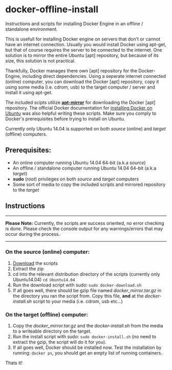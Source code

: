 # docker-offline-install
Instructions and scripts for installing Docker Engine in an offline / standalone environment.

This is usefull for installing Docker engine on servers that don't or cannot have an internet connection.
Usually you would install Docker using apt-get, but that of course requires the server to be connected to the internet.
One solution is to mirror the entire Ubuntu [apt] repository, but because of its size, this solution is not practical.

Thankfully, Docker manages there own [apt] repository for the Docker-Engine, including direct dependencies.
Using a seperate internet connected (online) computer, you can download the Docker [apt] repository, copy it using some media (i.e. cdrom, usb) to the target computer / server and install it using apt-get.

The included scipts utilize [**apt-mirror**](http://apt-mirror.github.com) for downloading the Docker [apt] repository.
The official Docker documentation for [installing Docker on Ubuntu](https://docs.docker.com/engine/installation/linux/ubuntulinux/) was also helpful writing these scripts. Make sure you comply to Docker's prerequisites before trying to install on Ubuntu.

Currently only Ubuntu 14.04 is supported on both *source* (online) and *target* (offline) computers.

## Prerequisites:
* An online computer running Ubuntu 14.04 64-bit (a.k.a *source*)
* An offline / standalone computer running Ubuntu 14.04 64-bit (a.k.a *target*)
* **sudo** (*root*) privileges on both *source* and *target* computers
* Some sort of media to copy the included scripts and mirrored repository to the *target*
 

## Instructions
***
**Please Note:** Currently, the scripts are success oriented, no error checking is done. 
Please check the console output for any warnings/errors that may occur during the process.
***

### On the source (online) computer:
1. [Download](https://github.com/meetyg/docker-offline-install/archive/master.zip) the scripts
2. Extract the zip
3. cd into the relevant distribution directory of the scripts (currently only Ubuntu14.04)
   `cd Ubuntu14.04`
4. Run the download script with sudo: `sudo docker-download.sh`
5. If all goes well, there should be gzip file named *docker_mirror.tar.gz* in the directory you ran the script from.
   Copy this file, **and** at the *docker-install.sh* script to your media (i.e. cdrom, usb etc...)

### On the target (offline) computer:
1. Copy the *docker_mirror.tar.gz* and the *docker-install.sh* from the media to a writeable directory on the target.
2. Run the install script with sudo: `sudo docker-install.sh` (no need to extract the gzip, the script will do it for you).
3. If all goes well, Docker should be installed now. Test the installation by running: `docker ps`, you should get an empty list of running containers.

Thats it!




